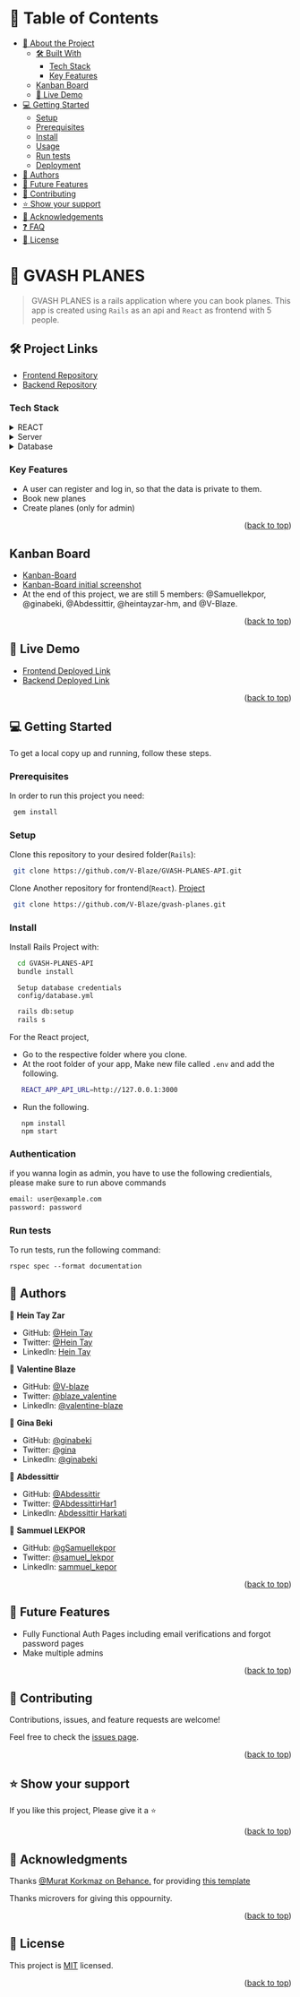
<a name="readme-top"></a>

<!-- TABLE OF CONTENTS -->

# 📗 Table of Contents

- [📖 About the Project](#about-project)
  - [🛠 Built With](#built-with)
    - [Tech Stack](#tech-stack)
    - [Key Features](#key-features)
  - [Kanban Board](#kanban-board)
  - [🚀 Live Demo](#live-demo)
- [💻 Getting Started](#getting-started)
  - [Setup](#setup)
  - [Prerequisites](#prerequisites)
  - [Install](#install)
  - [Usage](#usage)
  - [Run tests](#run-tests)
  - [Deployment](#triangular_flag_on_post-deployment)
- [👥 Authors](#authors)
- [🔭 Future Features](#future-features)
- [🤝 Contributing](#contributing)
- [⭐️ Show your support](#support)
- [🙏 Acknowledgements](#acknowledgements)
- [❓ FAQ](#faq)
- [📝 License](#license)

<!-- PROJECT DESCRIPTION -->

# 📖 GVASH PLANES <a name="about-project"></a>

> GVASH PLANES is a rails application where you can book planes. This app is created using `Rails` as an api and `React` as frontend with 5 people.

## 🛠 Project Links

- [Frontend Repository](https://github.com/V-Blaze/gvash-planes)
- [Backend Repository](https://github.com/V-Blaze/GVASH-PLANES-API)

### Tech Stack <a name="tech-stack"></a>


<details>
  <summary>REACT</summary>
  <ul>
    <li><a href="https://react.dev/">React</a></li>
    <li><a href="https://tailwindcss.com/">Taliwindcss</a></li>
    <li><a href="https://redux.js.org/">Redux</a></li>
  </ul>
</details>

<details>
  <summary>Server</summary>
  <ul>
    <li><a href="https://rails.org/">Rails</a></li>
  </ul>
</details>

<details>
<summary>Database</summary>
  <ul>
    <li><a href="https://www.postgresql.org/">PostgreSQL</a></li>
  </ul>
</details>

### Key Features <a name="key-features"></a>

- A user can register and log in, so that the data is private to them.
- Book new planes
- Create planes (only for admin)

<p align="right">(<a href="#readme-top">back to top</a>)</p>

<!-- Kanban Board -->

## Kanban Board <a name="kanban-board"></a>

- [Kanban-Board](https://github.com/users/V-Blaze/projects/4/views/1?layout=board)
- [Kanban-Board initial screenshot](https://user-images.githubusercontent.com/29674658/228588538-cdaa7ccd-9f87-49f8-b60c-266db3183e60.png)
- At the end of this project, we are still 5 members: @Samuellekpor, @ginabeki, @Abdessittir, @heintayzar-hm, and @V-Blaze. 

<p align="right">(<a href="#readme-top">back to top</a>)</p>

<!-- LIVE DEMO -->

## 🚀 Live Demo <a name="live-demo"></a>

- [Frontend Deployed Link](https://gvash-planes.vercel.app/)
- [Backend Deployed Link](https://gvash-planes.onrender.com/)
<p align="right">(<a href="#readme-top">back to top</a>)</p>

<!-- GETTING STARTED -->

## 💻 Getting Started <a name="getting-started"></a>

To get a local copy up and running, follow these steps.

### Prerequisites

In order to run this project you need:

```sh
 gem install
```

### Setup

Clone this repository to your desired folder(`Rails`):

```sh
 git clone https://github.com/V-Blaze/GVASH-PLANES-API.git
```

Clone Another repository for frontend(`React`). [Project](https://github.com/V-Blaze/gvash-planes)

```sh
 git clone https://github.com/V-Blaze/gvash-planes.git
```

### Install

Install Rails Project with:

```sh
  cd GVASH-PLANES-API
  bundle install
```
```
  Setup database credentials
  config/database.yml
```

```sh
  rails db:setup
  rails s
```

For the React project,

- Go to the respective folder where you clone.
- At the root folder of your app, Make new file called `.env` and add the following.

```sh
   REACT_APP_API_URL=http://127.0.0.1:3000
```

- Run the following.

```
   npm install
   npm start
```

### Authentication

 if you wanna login as admin, you have to use the following credientials, please make sure to run above commands

```sh
email: user@example.com
password: password
```


### Run tests

To run tests, run the following command:

```
rspec spec --format documentation
```

## 👥 Authors <a name="authors"></a>

👤 **Hein Tay Zar**

- GitHub: [@Hein Tay](https://github.com/heintayzar-hm)
- Twitter: [@Hein Tay](https://twitter.com/heintayzarhm)
- LinkedIn: [Hein Tay](https://www.linkedin.com/in/hein-tay-zar)

👤 **Valentine Blaze**

- GitHub: [@V-blaze](https://github.com/V-Blaze)
- Twitter: [@blaze_valentine](https://twitter.com/blaze_valentine)
- LinkedIn: [@valentine-blaze](https://www.linkedin.com/in/valentine-blaze/)

👤 **Gina Beki**

- GitHub: [@ginabeki](https://github.com/ginabeki)
- Twitter: [@gina](https://twitter.com/ginabeki)
- LinkedIn: [@ginabeki](https://www.linkedin.com/in/ginabeki/)

 👤 **Abdessittir** 
- GitHub: [@Abdessittir](https://github.com/Abdessittir)
- Twitter: [@AbdessittirHar1](https://twitter.com/AbdessittirHar1)
- LinkedIn: [Abdessittir Harkati](https://www.linkedin.com/in/abdessittir-harkati-a61b7324a/)


👤 **Sammuel LEKPOR**

- GitHub: [@gSamuellekpor](https://github.com/Samuellekpor)
- Twitter: [@samuel_lekpor](https://twitter.com/samuel_lekpor)
- LinkedIn: [sammuel_kepor](https://linkedin.com/in/sammuel-lekpor)

<p align="right">(<a href="#readme-top">back to top</a>)</p>

<!-- FUTURE FEATURES -->

 ## 🔭 Future Features <a name="future-features"></a> 

- Fully Functional Auth Pages including email verifications and forgot password pages
- Make multiple admins

<p align="right">(<a href="#readme-top">back to top</a>)</p>

<!-- CONTRIBUTING -->

## 🤝 Contributing <a name="contributing"></a>

Contributions, issues, and feature requests are welcome!

Feel free to check the [issues page](../../issues/).

<p align="right">(<a href="#readme-top">back to top</a>)</p>

<!-- SUPPORT -->

 ## ⭐️ Show your support <a name="support"></a> 

If you like this project, Please give it a ⭐️

<p align="right">(<a href="#readme-top">back to top</a>)</p>

<!-- ACKNOWLEDGEMENTS -->

 ## 🙏 Acknowledgments <a name="acknowledgements"></a>

Thanks [@Murat Korkmaz on Behance.](https://www.behance.net/muratk) for providing [this template](https://www.behance.net/gallery/26425031/Vespa-Responsive-Redesign)

Thanks microvers for giving this oppournity.

<p align="right">(<a href="#readme-top">back to top</a>)</p>

## 📝 License <a name="license"></a>

This project is [MIT](./LICENSE) licensed.

<p align="right">(<a href="#readme-top">back to top</a>)</p>
